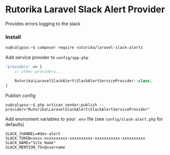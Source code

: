 # Rutorika Laravel Slack Alert Provider

Provides errors logging to the slack

### Install

```bash
xu@calypso:~$ composer require rutorika/laravel-slack-alerts
```

Add service provider to `config/app.php`

```php
'providers' => [
    // other providers...

    Rutorika\LaravelSlackAlert\SlackAlertServiceProvider::class,
]
```

Publish config

```
xu@calypso:~$ php artisan vendor:publish --provider="Rutorika\LaravelSlackAlert\SlackAlertServiceProvider"
```

Add enviroment variables to your `.env` file (see `config/slack-alert.php` for defaults)

```
SLACK_CHANNEL=#dev-alert
SLACK_TOKEN=xxxx-xxxxxxxxxx-xxxxxxxxxx-xxxxxxxxxxx-xxxxxxxxxx
SLACK_NAME="Site Name"
SLACK_MENTION_TO=@username
```
